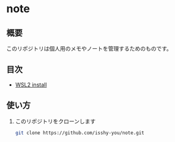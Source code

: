 # note

## 概要

このリポジトリは個人用のメモやノートを管理するためのものです。

## 目次

- [WSL2 install](WSL2.md)

## 使い方

1. このリポジトリをクローンします

   ```sh
   git clone https://github.com/isshy-you/note.git
   ```
